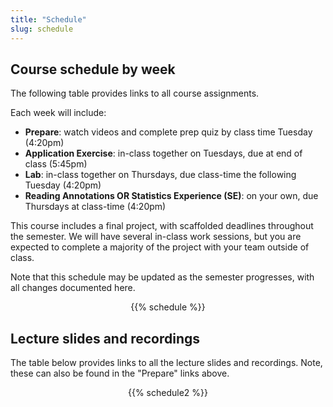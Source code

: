 ```yaml
---
title: "Schedule"
slug: schedule
---
```


## Course schedule by week

The following table provides links to all course assignments. 

Each week will include:

+ **Prepare**: watch videos and complete prep quiz by class time Tuesday (4:20pm)
+ **Application Exercise**: in-class together on Tuesdays, due at end of class (5:45pm)
+ **Lab**: in-class together on Thursdays, due class-time the following Tuesday (4:20pm)
+ **Reading Annotations OR Statistics Experience (SE)**: on your own, due Thursdays at class-time (4:20pm)

This course includes a final project, with scaffolded deadlines throughout the semester. We will have several in-class work sessions, but you are expected to complete a majority of the project with your team outside of class. 

Note that this schedule may be updated as the semester progresses, with all changes documented here.

<!--
- **Prepare** (<i class="fas fa-book-reader fa-lg"></i>): Videos, readings, and slides to prepare for lecture and in-class activities. 
- **Slides** (<i class="fas fa-laptop fa-lg"></i>): Slides accompanying videos, in-class lecture, or lab.
- **AE** (<i class="fas fa-users fa-lg"></i>): Instructions for Application Exercises worked on during that day's lecture.
- **Lab** (<i class="far fa-file-code fa-lg"></i>): Instructions for weekly lab assignments. Labs are assigned on the day they're listed in the schedule.
- **HW** (<i class="fas fa-edit fa-lg"></i>): Instructions for HW assignments. HW is assigned on the day it's listed in the schedule.
- **Exam** (<i class="fas fa-check-square fa-lg"></i>): Instructions for exams. 
- **Project** (<i class="fas fa-file-powerpoint fa-lg"></i>): Instructions for project milestones. 
-->

<div align = "center">
{{% schedule %}}
</div>

## Lecture slides and recordings

The table below provides links to all the lecture slides and recordings. Note, these can also be found in the "Prepare" links above.

<div align = "center">
{{% schedule2 %}}
</div>